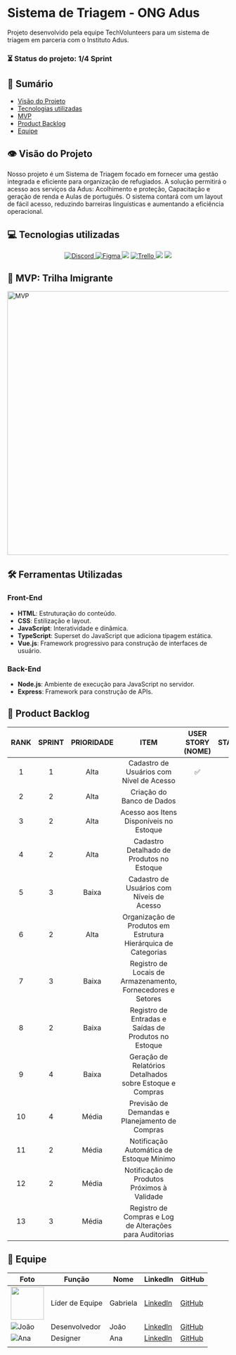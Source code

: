 # Sistema de Triagem - ONG Adus

<p>Projeto desenvolvido pela equipe TechVolunteers para um sistema de triagem em parceria com o Instituto Adus.</p>

### ⏳ Status do projeto: 1/4 Sprint

## 📑 Sumário
- [Visão do Projeto](#visao-do-projeto)
- [Tecnologias utilizadas](#tecnologias)
- [MVP](#mvp)
- [Product Backlog](#backlog)
- [Equipe](#equipe)

## 👁 Visão do Projeto <a name="visao-do-projeto"></a>
<p>Nosso projeto é um Sistema de Triagem focado em fornecer uma gestão integrada e eficiente para organização de refugiados. A solução permitirá o acesso aos serviços da Adus: Acolhimento e proteção, Capacitação e geração de renda e Aulas de português. O sistema contará com um layout de fácil acesso, reduzindo barreiras linguísticas e aumentando a eficiência operacional.</p> 

## 💻 Tecnologias utilizadas <a name="tecnologias"></a>
<div align="center">
<a href="https://discord.com/channels/1273276508454125680/1273276508944728180" target="_blank">
    <img src="https://img.shields.io/badge/Discord-7289DA?style=for-the-badge&logo=discord&logoColor=black&color=2271B3" alt="Discord">
</a> 
<a href="https://www.figma.com/design/2hB6rjeWHUoQ3oR5d2bING/ADUS?node-id=0-1&node-type=canvas&t=VOhzpZppa5BGqNTb-0" target="_blank">
        <img src="https://img.shields.io/badge/Figma-F24E1E?style=for-the-badge&logo=figma&logoColor=black&color=2271B3" alt="Figma">
    </a>
    <img src="https://img.shields.io/badge/GitHub-100000?style=for-the-badge&logo=github&logoColor=black&color=2271B3">
    <a href="https://trello.com/b/zEGlkxVs/tech-volunteers-adus" target="_blank">
        <img src="https://img.shields.io/badge/Trello-100000?style=for-the-badge&logo=trello&logoColor=black&color=2271B3" alt="Trello">
    </a>
    <img src="https://img.shields.io/badge/Canva-239120?&style=for-the-badge&logo=canva&logoColor=black&color=2271B3">
    <img src="https://img.shields.io/badge/HTML-239120?&style=for-the-badge&logo=html5&logoColor=black&color=2271B3">
</div>

## 📌 MVP: Trilha Imigrante <a name="mvp"></a>
<img src="" alt="MVP" width="600">


## 🛠 Ferramentas Utilizadas <a name="ferramentas"></a>

### Front-End
- **HTML**: Estruturação do conteúdo.
- **CSS**: Estilização e layout.
- **JavaScript**: Interatividade e dinâmica.
- **TypeScript**: Superset do JavaScript que adiciona tipagem estática.
- **Vue.js**: Framework progressivo para construção de interfaces de usuário.

### Back-End
- **Node.js**: Ambiente de execução para JavaScript no servidor.
- **Express**: Framework para construção de APIs.

## 📜 Product Backlog <a name="backlog"></a>
| RANK | SPRINT | PRIORIDADE | ITEM | USER STORY (NOME) | STATUS |
| :---: | :----: | :---: | :---: | :----------------------------: | :----: |
| 1   |   1    |   Alta  |   Cadastro de Usuários com Nível de Acesso | ✅ |
| 2   |   2    |   Alta  |   Criação do Banco de Dados |  |
| 3   |   2    |   Alta  |   Acesso aos Itens Disponíveis no Estoque |  |
| 4   |   2    |   Alta  |   Cadastro Detalhado de Produtos no Estoque |  |
| 5   |   3    |   Baixa |   Cadastro de Usuários com Níveis de Acesso |  |
| 6   |   2    |   Alta  |   Organização de Produtos em Estrutura Hierárquica de Categorias |  |
| 7   |   3    |   Baixa |   Registro de Locais de Armazenamento, Fornecedores e Setores |  |
| 8   |   2    |   Baixa |   Registro de Entradas e Saídas de Produtos no Estoque |  |
| 9   |   4    |   Baixa |   Geração de Relatórios Detalhados sobre Estoque e Compras |  |
| 10  |   4    |   Média |   Previsão de Demandas e Planejamento de Compras |  |
| 11  |   2    |   Média |   Notificação Automática de Estoque Mínimo |  |
| 12  |   2    |   Média |   Notificação de Produtos Próximos à Validade |  |
| 13  |   3    |   Média |   Registro de Compras e Log de Alterações para Auditorias |  |

## 👥 Equipe <a name="equipe"></a>

| Foto                                                                 | Função         | Nome     | LinkedIn                                                             | GitHub                                  |
|----------------------------------------------------------------------|----------------|----------|----------------------------------------------------------------------|-----------------------------------------|
|<img src="https://avatars.githubusercontent.com/u/103001139?v=4" width="75px"> | Líder de Equipe| Gabriela | [LinkedIn](https://www.linkedin.com/in/gabriela-nakayama-3397a0122/)  | [GitHub](link)                         |
| ![João](link-da-foto)                                              | Desenvolvedor   | João     | [LinkedIn](link)                                                    | [GitHub](link)                         |
| ![Ana](link-da-foto)                                               | Designer        | Ana      | [LinkedIn](link)                                                    | [GitHub](link)                         |
          |




